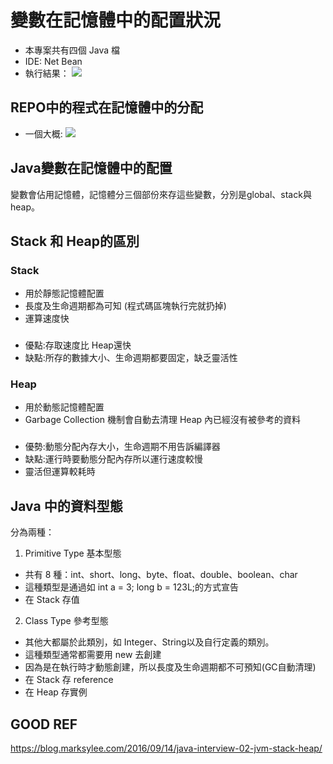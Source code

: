 # 變數在記憶體中的配置狀況

- 本專案共有四個 Java 檔
- IDE: Net Bean
- 執行結果：
![](https://i.imgur.com/raKiUPj.png)

## REPO中的程式在記憶體中的分配
- 一個大概:
![](https://i.imgur.com/2Gga4T9.png)

## Java變數在記憶體中的配置
變數會佔用記憶體，記憶體分三個部份來存這些變數，分別是global、stack與heap。

## Stack 和 Heap的區別

### Stack 
- 用於靜態記憶體配置
- 長度及生命週期都為可知 (程式碼區塊執行完就扔掉)
- 運算速度快
### 
- 優點:存取速度比 Heap還快
- 缺點:所存的數據大小、生命週期都要固定，缺乏靈活性
### Heap 
- 用於動態記憶體配置
- Garbage Collection 機制會自動去清理 Heap 內已經沒有被參考的資料
### 
- 優勢:動態分配內存大小，生命週期不用告訴編譯器
- 缺點:運行時要動態分配內存所以運行速度較慢
- 靈活但運算較耗時
## Java 中的資料型態
分為兩種：

1. Primitive Type 基本型態
- 共有 8 種：int、short、long、byte、float、double、boolean、char
- 這種類型是通過如 int a = 3; long b = 123L;的方式宣告
- 在 Stack 存值

2. Class Type 參考型態
- 其他大都屬於此類別，如 Integer、String以及自行定義的類別。
- 這種類型通常都需要用 new 去創建
- 因為是在執行時才動態創建，所以長度及生命週期都不可預知(GC自動清理)
- 在 Stack 存 reference
- 在 Heap 存實例 

## GOOD REF
https://blog.marksylee.com/2016/09/14/java-interview-02-jvm-stack-heap/
